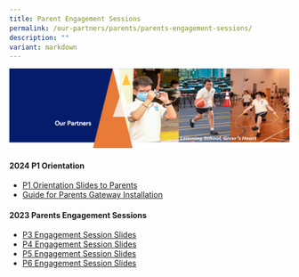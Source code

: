```yaml
---
title: Parent Engagement Sessions
permalink: /our-partners/parents/parents-engagement-sessions/
description: ""
variant: markdown
---
```

<img src="/images/OurPartners.png">
<h4><strong>2024 P1 Orientation</strong></h4>
<ul>
<li><a href="/files/2023%20P1%20Orientation%20Sharing%20for%20Parents_%20School%20Website.pdf" target="_blank" rel="noopener">P1 Orientation Slides to Parents</a></li>
<li><a href="/files/Parents%20Gateway%20Instrutional%20Guide%20(Installation).pdf" target="_blank" rel="noopener">Guide for Parents Gateway Installation</a></li>
</ul>
<h4><strong>2023 Parents Engagement Sessions</strong></h4>
<ul>
<li><a href="/files/2023%20P3%20Parents%20Engagement%20Sharing_14th%20Jan%202023.pdf" target="_blank" rel="noopener">P3 Engagement Session Slides</a></li>
<li><a href="/files/2023%20P4%20Parents%20Engagement%20Sharing%20_14th%20Jan%202023.pdf" target="_blank" rel="noopener">P4 Engagement Session Slides</a></li>
<li><a href="/files/2023%20P5%20Parents%20Engagement%20Sharing_14th%20Jan%202023.pdf" target="_blank" rel="noopener">P5 Engagement Session Slides</a></li>
<li><a href="/files/2023%20P6%20Parents%20Engagement%20Sharing_14th%20Jan%202023.pdf" target="_blank" rel="noopener">P6 Engagement Session Slides</a></li>
</ul>